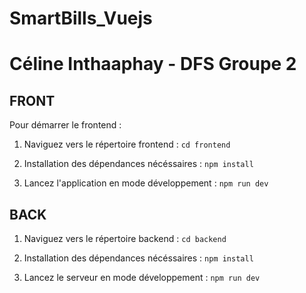 # SmartBills_Vuejs

# Céline Inthaaphay - DFS Groupe 2
## FRONT

Pour démarrer le frontend : 

1. Naviguez vers le répertoire frontend : 
```cd frontend```

2. Installation des dépendances nécéssaires : 
```npm install```

3. Lancez l'application en mode développement : 
```npm run dev```


## BACK

1. Naviguez vers le répertoire backend : 
```cd backend```

2. Installation des dépendances nécéssaires : 
```npm install```

3. Lancez le serveur en mode développement : 
```npm run dev```